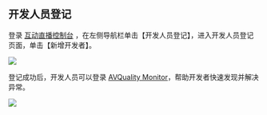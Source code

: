 ## 开发人员登记

登录 [互动直播控制台](https://console.cloud.tencent.com/ilvb) ，在左侧导航栏单击【开发人员登记】，进入开发人员登记页面，单击【新增开发者】。

![](https://main.qcloudimg.com/raw/1439915aaf5e75051bda33762b7a046c.png)

登记成功后，开发人员可以登录 [AVQuality Monitor](http://avq.avc.qcloud.com)，帮助开发者快速发现并解决异常。

![](https://main.qcloudimg.com/raw/930a05cc1fe49a434e472ff3b400405c.png)